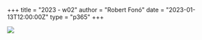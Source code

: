 +++
title = "2023 - w02"
author = "Robert Fonó"
date = "2023-01-13T12:00:00Z"
type = "p365"
+++

![](2023-w02.jpg)
